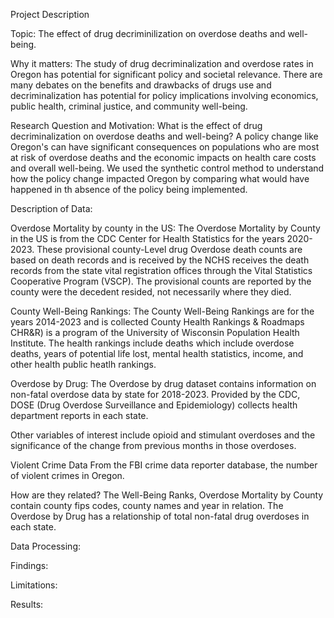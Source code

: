 Project Description

Topic:
The effect of drug decriminilization on overdose deaths and well-being.

Why it matters:
The study of drug decriminalization and overdose rates in Oregon has potential for significant policy and societal relevance. There are many debates on the benefits and drawbacks of drugs use and decriminalization has potential for policy implications involving economics, public health, criminal justice, and community well-being.

Research Question and Motivation:
What is the effect of drug decriminalization on overdose deaths and well-being? A policy change like Oregon's can have significant consequences on populations who are most at risk of overdose deaths and the economic impacts on health care costs and overall well-being. We used the synthetic control method to understand how the policy change impacted Oregon by comparing what would have happened in th absence of the policy being implemented. 

Description of Data:

Overdose Mortality by county in the US:
The Overdose Mortality by County in the US is from the CDC Center for Health Statistics for the years 2020-2023. These provisional county-Level drug Overdose death counts are based on death records and is received  by the NCHS receives the death records from the state vital registration offices through the Vital Statistics Cooperative Program (VSCP). The provisional counts are reported by the county were the decedent resided, not necessarily where they died. 

County Well-Being Rankings:
The County Well-Being Rankings are for the years 2014-2023 and is collected County Health Rankings & Roadmaps CHR&R) is a program of the University of Wisconsin Population Health Institute. The health rankings include deaths which include overdose deaths, years of potential life lost, mental health statistics, income, and other health public heatlh rankings. 

Overdose by Drug:
The Overdose by drug dataset contains information on non-fatal overdose data by state for 2018-2023. Provided by the CDC, DOSE (Drug Overdose Surveillance and Epidemiology) collects health department reports in each state. 

Other variables of interest include opioid and stimulant overdoses and the significance of the change from previous months in those overdoses.

Violent Crime Data
From the FBI crime data reporter database, the number of violent crimes in Oregon. 

How are they related? 
The Well-Being Ranks, Overdose Mortality by County contain county fips codes, county names and year in relation. The Overdose by Drug has a relationship of total non-fatal drug overdoses in each state.

Data Processing:

Findings:

Limitations:

Results:
